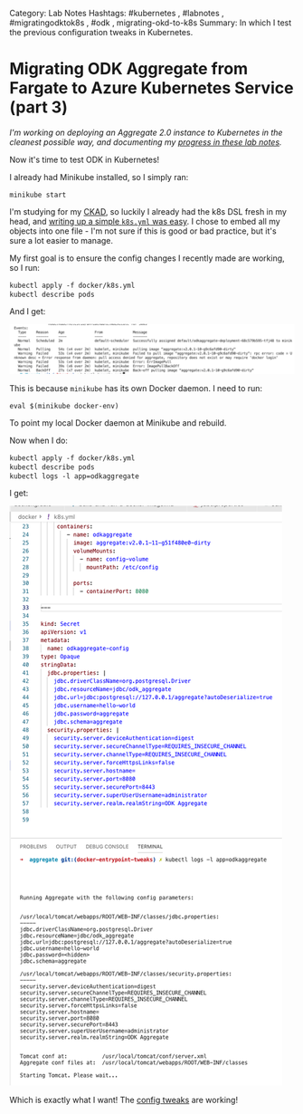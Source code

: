 Category: Lab Notes
Hashtags: #kubernetes , #labnotes , #migratingodktok8s ,  #odk , migrating-okd-to-k8s
Summary: In which I test the previous configuration tweaks in Kubernetes.

# Migrating ODK Aggregate from Fargate to Azure Kubernetes Service (part 3)

*I'm working on deploying an Aggregate 2.0 instance to Kubernetes in the cleanest possible way, and documenting my [progress in these lab notes](/tagged/migrating-odk-to-k8s).*

Now it's time to test ODK in Kubernetes! 

I already had Minikube installed, so I simply ran:

```
minikube start
```

I'm studying for my [CKAD](https://www.cncf.io/certification/ckad/), so luckily I already had the k8s DSL fresh in my head, and [writing up a simple `k8s.yml` was easy](https://github.com/brettneese/aggregate/commit/bd040e50beed57f0ea423a9d7248c0a590e5735b). I chose to embed all my objects into one file - I'm not sure if this is good or bad practice, but it's sure a lot easier to manage.

My first goal is to ensure the config changes I recently made are working, so I run:
	
```
kubectl apply -f docker/k8s.yml
kubectl describe pods
```

And I get:

![Failure 1](_images/_3.png)

This is because `minikube` has its own Docker daemon. I need to  run:

```
eval $(minikube docker-env)
```

To point my local Docker daemon at Minikube and rebuild. 

Now when I do:

```
kubectl apply -f docker/k8s.yml
kubectl describe pods
kubectl logs -l app=odkaggregate
```

I get: 

![Woo!](./_2.png)

Which is exactly what I want! The [config tweaks](https://brettneese.xyz/lab-notes-migrating-odk-aggregate-from-fargate-to-azure-kubernetes-services-part-2) are working! 

